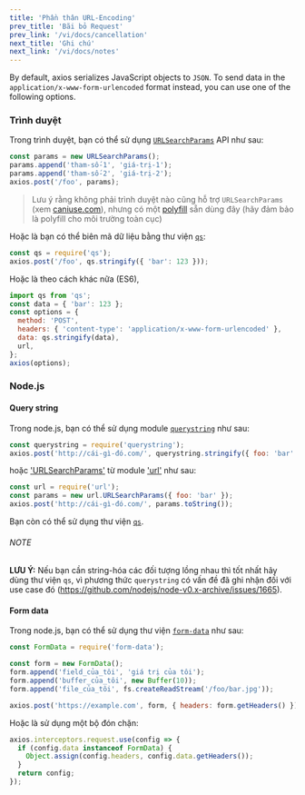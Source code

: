```yaml
---
title: 'Phần thân URL-Encoding'
prev_title: 'Bãi bỏ Request'
prev_link: '/vi/docs/cancellation'
next_title: 'Ghi chú'
next_link: '/vi/docs/notes'
---
```


By default, axios serializes JavaScript objects to `JSON`. To send data in the `application/x-www-form-urlencoded` format instead, you can use one of the following options.

### Trình duyệt

Trong trình duyệt, bạn có thể sử dụng [`URLSearchParams`](https://developer.mozilla.org/en-US/docs/Web/API/URLSearchParams) API như sau:

```js
const params = new URLSearchParams();
params.append('tham-số-1', 'giá-trị-1');
params.append('tham-số-2', 'giá-trị-2');
axios.post('/foo', params);
```

> Lưu ý rằng không phải trình duyệt nào cũng hỗ trợ `URLSearchParams` (xem [caniuse.com](http://www.caniuse.com/#feat=urlsearchparams)), nhưng có một [polyfill](https://github.com/WebReflection/url-search-params) sẵn dùng đây (hãy đảm bảo là polyfill cho môi trường toàn cục)

Hoặc là bạn có thể biên mã dữ liệu bằng thư viện [`qs`](https://github.com/ljharb/qs):

```js
const qs = require('qs');
axios.post('/foo', qs.stringify({ 'bar': 123 }));
```

Hoặc là theo cách khác nữa (ES6),

```js
import qs from 'qs';
const data = { 'bar': 123 };
const options = {
  method: 'POST',
  headers: { 'content-type': 'application/x-www-form-urlencoded' },
  data: qs.stringify(data),
  url,
};
axios(options);
```

### Node.js

#### Query string

Trong node.js, bạn có thể sử dụng module [`querystring`](https://nodejs.org/api/querystring.html) như sau:

```js
const querystring = require('querystring');
axios.post('http://cái-gì-đó.com/', querystring.stringify({ foo: 'bar' }));
```

hoặc ['URLSearchParams'](https://nodejs.org/api/url.html#url_class_urlsearchparams) từ module ['url'](https://nodejs.org/api/url.html) như sau:

```js
const url = require('url');
const params = new url.URLSearchParams({ foo: 'bar' });
axios.post('http://cái-gì-đó.com/', params.toString());
```

Bạn còn có thể sử dụng thư viện [`qs`](https://github.com/ljharb/qs).

###### NOTE
**LƯU Ý:** Nếu bạn cần string-hóa các đối tượng lồng nhau thì tốt nhất hãy dùng thư viện `qs`, vì phương thức `querystring` có vấn đề đã ghi nhận đối với use case đó (https://github.com/nodejs/node-v0.x-archive/issues/1665).

#### Form data

Trong node.js, bạn có thể sử dụng thư viện [`form-data`](https://github.com/form-data/form-data) như sau:

```js
const FormData = require('form-data');

const form = new FormData();
form.append('field_của_tôi', 'giá trị của tôi');
form.append('buffer_của_tôi', new Buffer(10));
form.append('file_của_tôi', fs.createReadStream('/foo/bar.jpg'));

axios.post('https://example.com', form, { headers: form.getHeaders() })
```

Hoặc là sử dụng một bộ đón chặn:

```js
axios.interceptors.request.use(config => {
  if (config.data instanceof FormData) {
    Object.assign(config.headers, config.data.getHeaders());
  }
  return config;
});
```